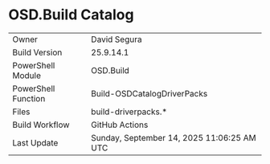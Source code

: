 ﻿# OSD.Build Catalog

| | |
|-|-|
| Owner | David Segura |
| Build Version | 25.9.14.1 |
| PowerShell Module | OSD.Build |
| PowerShell Function | Build-OSDCatalogDriverPacks |
| Files | build-driverpacks.* |
| Build Workflow | GitHub Actions |
| Last Update | Sunday, September 14, 2025 11:06:25 AM UTC |
